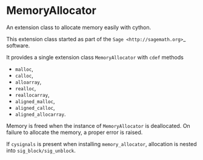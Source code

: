 # MemoryAllocator
An extension class to allocate memory easily with cython.

This extension class started as part of the `Sage <http://sagemath.org>`_ software.

It provides a single extension class `MemoryAllocator` with `cdef` methods

- `malloc`,
- `calloc`,
- `alloarray`,
- `realloc`,
- `reallocarray`,
- `aligned_malloc`,
- `aligned_calloc`,
- `aligned_allocarray`.

Memory is freed when the instance of `MemoryAllocator` is deallocated.
On failure to allocate the memory, a proper error is raised.

If `cysignals` is present when installing `memory_allocator`, allocation is nested into `sig_block/sig_unblock`.
